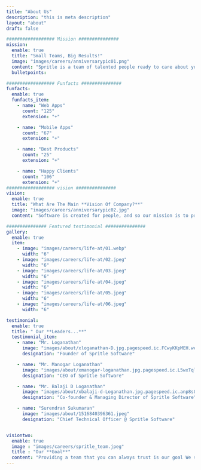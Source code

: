 ```yaml
---
title: "About Us"
description: "this is meta description"
layout: "about"
draft: false

################## Mission ###############
mission:
  enable: true
  title: "Small Teams, Big Results!"
  image: "images/careers/anniversarypic01.png"
  content: "Spritle is a team of talented people ready to care about your product. We love coding. We love beautiful design. We love doing our job better than possible. Every product we craft is a challenge we are excited about."
  bulletpoints:

################## Funfacts ###############
funfacts:
  enable: true
  funfacts_item:
    - name: "Web Apps"
      count: "125"
      extension: "+"

    - name: "Mobile Apps"
      count: "67"
      extension: "+"

    - name: "Best Products"
      count: "25"
      extension: "+"

    - name: "Happy Clients"
      count: "106"
      extension: "+"
################## vision ###############
vision:
  enable: true
  title: "What Are The Main **Vision Of Company?**"
  image: "images/careers/anniversarypic02.jpg"
  content: "Software is created for people, and so our mission is to provide an ambience by which every person involved in creating such software be valued. Be it stakeholders, product owners, the end users or the development team, they are need a professional and friendly collaborations to build great software. We at Spritle try to provide that ambience."

############### Featured testimonial ###############
gallery:
  enable: true
  item:
    - image: "images/careers/life-at/01.webp"
      width: "6"
    - image: "images/careers/life-at/02.jpeg"
      width: "6"
    - image: "images/careers/life-at/03.jpeg"
      width: "6"
    - image: "images/careers/life-at/04.jpeg"
      width: "6"
    - image: "images/careers/life-at/05.jpeg"
      width: "6"
    - image: "images/careers/life-at/06.jpeg"
      width: "6"

testimonial:
  enable: true
  title: " Our **Leaders...**"
  testimonial_item:
    - name: "Mr. Loganathan"
      image: "images/about/xloganathan-D.jpg.pagespeed.ic.FCwyKKpMEH.webp"
      designation: "Founder of Spritle Software"

    - name: "Mr. Manogar Loganathan"
      image: "images/about/xmanogar-loganathan.jpg.pagespeed.ic.L5wxTqlQNf.webp"
      designation: "CEO of Spritle Software"

    - name: "Mr. Balaji D Loganathan"
      image: "images/about/xbalaji-d-Loganathan.jpg.pagespeed.ic.anp8s8jm30.webp"
      designation: "Co-founder & Managing Director of Spritle Software"

    - name: "Surendran Sukumaran"
      image: "images/about/1516840396361.jpeg"
      designation: "Chief Technical Officer @ Spritle Software"


visiontwo:
  enable: true
  image : "images/careers/spritle_team.jpeg"
  title : "Our **Goal**"
  content: "Providing a team that you can always trust is our goal We surround ourselves with positive technologists, business partners and entrepreneurs. We welcome people to come work with us or just come along and observe us working. You can observe a team practicing what we preach."
---
```

